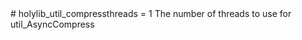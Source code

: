 <type name="holylib_util_compressthreads" category="" is="convar">
	<summary>
		# holylib_util_compressthreads = 1
		The number of threads to use for <page>util_AsyncCompress</page>
	</summary>
</type>
